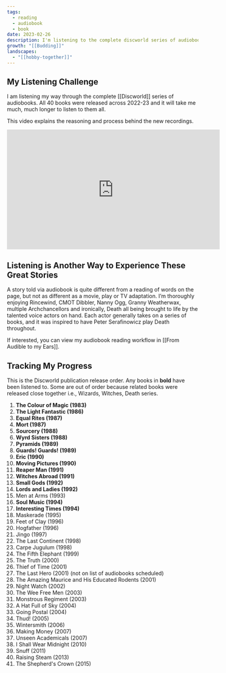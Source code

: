 ```yaml
---
tags:
  - reading
  - audiobook
  - book
date: 2023-02-26
description: I'm listening to the complete discworld series of audiobooks. All 40 were released across 2022-23 and it will take me much, much longer to listen to them all.
growth: "[[Budding]]"
landscapes:
  - "[[hobby-together]]"
---
```

## My Listening Challenge
I am listening my way through the complete [[Discworld]] series of audiobooks. All 40 books were released across 2022-23 and it will take me much, much longer to listen to them all.

This video explains the reasoning and process behind the new recordings.

<iframe width="560" height="315" src="https://www.youtube.com/embed/Zw4kYXx8s4k?si=ecTwQSuDpc9Yx1Q6" title="YouTube video player" frameborder="0" allow="accelerometer; autoplay; clipboard-write; encrypted-media; gyroscope; picture-in-picture; web-share" allowfullscreen></iframe>

## Listening is Another Way to Experience These Great Stories
A story told via audiobook is quite different from a reading of words on the page, but not as different as a movie, play or TV adaptation. I’m thoroughly enjoying Rincewind, CMOT Dibbler, Nanny Ogg, Granny Weatherwax, multiple Archchancellors and ironically, Death all being brought to life by the talented voice actors on hand. Each actor generally takes on a series of books, and it was inspired to have Peter Serafinowicz play Death throughout.

If interested, you can view my audiobook reading workflow in [[From Audible to my Ears]].

## Tracking My Progress
This is the Discworld publication release order. Any books in **bold** have been listened to. Some are out of order because related books were released close together i.e., Wizards, Witches, Death series.

1. **The Colour of Magic (1983)**
2. **The Light Fantastic (1986)**
3. **Equal Rites (1987)**
4. **Mort (1987)**
5. **Sourcery (1988)**
6. **Wyrd Sisters (1988)**
7. **Pyramids (1989)**
8. **Guards! Guards! (1989)**
9. **Eric (1990)**
10. **Moving Pictures (1990)**
11. **Reaper Man (1991)**
12. **Witches Abroad (1991)**
13. **Small Gods (1992)**
14. **Lords and Ladies (1992)**
15. Men at Arms (1993)
16. **Soul Music (1994)**
17. **Interesting Times (1994)**
18. Maskerade (1995)
19. Feet of Clay (1996)
20. Hogfather (1996)
21. Jingo (1997)
22. The Last Continent (1998)
23. Carpe Jugulum (1998)
24. The Fifth Elephant (1999)
25. The Truth (2000)
26. Thief of Time (2001)
27. The Last Hero (2001) (not on list of audiobooks scheduled)
28. The Amazing Maurice and His Educated Rodents (2001)
29. Night Watch (2002)
30. The Wee Free Men (2003)
31. Monstrous Regiment (2003)
32. A Hat Full of Sky (2004)
33. Going Postal (2004)
34. Thud! (2005)
35. Wintersmith (2006)
36. Making Money (2007)
37. Unseen Academicals (2007)
38. I Shall Wear Midnight (2010)
39. Snuff (2011)
40. Raising Steam (2013)
41. The Shepherd's Crown (2015)

